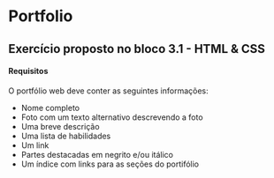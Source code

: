 # Portfolio
## Exercício proposto no bloco 3.1 - HTML & CSS

#### Requisitos
O portfólio web deve conter as seguintes informações:
- Nome completo
- Foto com um texto alternativo descrevendo a foto
- Uma breve descrição
- Uma lista de habilidades
- Um link
- Partes destacadas em negrito e/ou itálico
- Um índice com links para as seções do portifólio